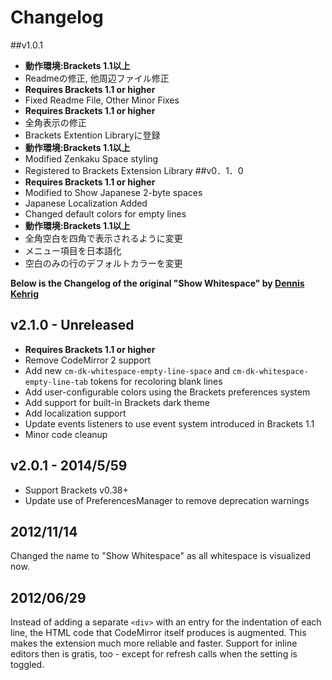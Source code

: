 # Changelog
##v1.0.1
* **動作環境:Brackets 1.1以上**
* Readmeの修正, 他周辺ファイル修正
* **Requires Brackets 1.1 or higher**
* Fixed Readme File, Other Minor Fixes
* **Requires Brackets 1.1 or higher**
* 全角表示の修正
* Brackets Extention Libraryに登録
* **動作環境:Brackets 1.1以上**
* Modified Zenkaku Space styling
* Registered to Brackets Extension Library
##v0．1．0
* **Requires Brackets 1.1 or higher**
* Modified to Show Japanese 2-byte spaces
* Japanese Localization Added
* Changed default colors for empty lines
* **動作環境:Brackets 1.1以上**
* 全角空白を四角で表示されるように変更
* メニュー項目を日本語化
* 空白のみの行のデフォルトカラーを変更


**Below is the Changelog of the original "Show Whitespace" by [Dennis Kehrig](https://github.com/DennisKehrig)**
## v2.1.0 - Unreleased

* **Requires Brackets 1.1 or higher**
* Remove CodeMirror 2 support
* Add new `cm-dk-whitespace-empty-line-space` and `cm-dk-whitespace-empty-line-tab` tokens for recoloring blank lines
* Add user-configurable colors using the Brackets preferences system
* Add support for built-in Brackets dark theme
* Add localization support
* Update events listeners to use event system introduced in Brackets 1.1
* Minor code cleanup

## v2.0.1 - 2014/5/59

* Support Brackets v0.38+
* Update use of PreferencesManager to remove deprecation warnings

## 2012/11/14

Changed the name to "Show Whitespace" as all whitespace is visualized now.

## 2012/06/29

Instead of adding a separate `<div>` with an entry for the indentation of each line, the HTML code that CodeMirror itself produces is augmented. This makes the extension much more reliable and faster. Support for inline editors then is gratis, too - except for refresh calls when the setting is toggled.
